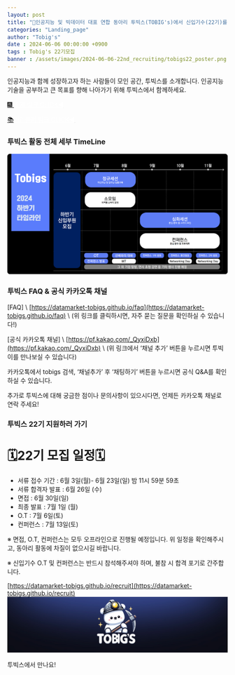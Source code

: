 ```yaml
---
layout: post
title: "🎇인공지능 및 빅데이터 대표 연합 동아리 투빅스(TOBIG's)에서 신입기수(22기)를 모집합니다.🎇"
categories: "Landing_page"
author: "Tobig's"
date : 2024-06-06 00:00:00 +0900
tags : Tobig's 22기모집
banner : /assets/images/2024-06-06-22nd_recruiting/tobigs22_poster.png
---
```


   
인공지능과 함께 성장하고자 하는 사람들이 모인 공간, 투빅스를 소개합니다. 인공지능 기술을 공부하고 큰 목표를 향해 나아가기 위해 투빅스에서 함께하세요.

[🎆 <span style="color:white"><U>소개 링크 CLICK◀</U></span>](https://subdued-timer-a9b.notion.site/22-d32677cfcd664d718fd22679f7e7ced0)

[📚<span style="color:white"><U>커리큘럼 링크 CLICK◀</U></span>](https://subdued-timer-a9b.notion.site/10-29fa10c955564840a892ffbff82ba669)

### 투빅스 활동 전체 세부 TimeLine

![Untitled](/assets/images/2024-06-06-22nd_recruiting/photo1.png)

### 투빅스 FAQ & 공식 카카오톡 채널

[FAQ] \\
[https://datamarket-tobigs.github.io/faq](https://datamarket-tobigs.github.io/faq) \\
(위 링크를 클릭하시면, 자주 묻는 질문을 확인하실 수 있습니다!)

[공식 카카오톡 채널] \\
[https://pf.kakao.com/_QyxiDxb](https://pf.kakao.com/_QyxiDxb) \\
(위 링크에서 ‘채널 추가’ 버튼을 누르시면 투빅이를 만나보실 수 있습니다)

카카오톡에서 tobigs 검색, ‘채널추가’ 후 ‘채팅하기’ 버튼을 누르시면 공식 Q&A를 확인하실 수 있습니다.

추가로 투빅스에 대해 궁금한 점이나 문의사항이 있으시다면, 언제든 카카오톡 채널로 연락 주세요!

### 투빅스 22기 지원하러 가기   

# 🗓️22기 모집 일정🗓️
- 서류 접수 기간 : 6월 3일(월)- 6월 23일(일) 밤 11시 59분 59초
- 서류 합격자 발표 : 6월 26일 (수)
- 면접 : 6월 30일(일) 
- 최종 발표 : 7월 1일 (월)
- O.T : 7월 6일(토) 
- 컨퍼런스 : 7월 13일(토)

※ 면접, O.T, 컨퍼런스는 모두 오프라인으로 진행될 예정입니다. 
위 일정을 확인해주시고, 동아리 활동에 차질이 없으시길 바랍니다. 

※ 신입기수 O.T 및 컨퍼런스는 반드시 참석해주셔야 하며, 불참 시 합격 포기로 간주합니다. 

[https://datamarket-tobigs.github.io/recruit](https://datamarket-tobigs.github.io/recruit)
![Untitled](/assets/images/2024-06-06-22nd_recruiting/photo2.png)



투빅스에서 만나요!